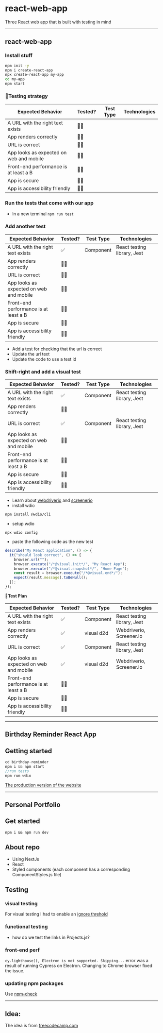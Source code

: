 # react-web-app

Three React web app that is built with testing in mind

---

## react-web-app

### Install stuff

```bash
npm init -y
npm i create-react-app
npx create-react-app my-app
cd my-app
npm start
```

### 🧪️Testing strategy

| Expected Behavior                       | Tested? | Test Type | Technologies |
| --------------------------------------- | ------- | --------- | ------------ |
| A URL with the right text exists        | 🙅‍♂️      |           |              |
| App renders correctly                   | 🙅‍♂️      |           |              |
| URL is correct                          | 🙅‍♂️      |           |              |
| App looks as expected on web and mobile | 🙅‍♂️      |           |              |
| Front-end performance is at least a B   | 🙅‍♂️      |           |              |
| App is secure                           | 🙅‍♂️      |           |              |
| App is accessibility friendly           | 🙅‍♂️      |           |              |

### Run the tests that come with our app

- In a new terminal `npm run test`

### Add another test

| Expected Behavior                       | Tested? | Test Type | Technologies                |
| --------------------------------------- | ------- | --------- | --------------------------- |
| A URL with the right text exists        | ✅      | Component | React testing library, Jest |
| App renders correctly                   | 🙅‍♂️      |           |                             |
| URL is correct                          | 🙅‍♂️      |           |                             |
| App looks as expected on web and mobile | 🙅‍♂️      |           |                             |
| Front-end performance is at least a B   | 🙅‍♂️      |           |                             |
| App is secure                           | 🙅‍♂️      |           |                             |
| App is accessibility friendly           | 🙅‍♂️      |           |                             |

- Add a test for checking that the url is correct
- Update the url text
- Update the code to use a test id

### Shift-right and add a visual test

| Expected Behavior                       | Tested? | Test Type | Technologies                |
| --------------------------------------- | ------- | --------- | --------------------------- |
| A URL with the right text exists        | ✅      | Component | React testing library, Jest |
| App renders correctly                   | 🙅‍♂️      |           |                             |
| URL is correct                          | ✅      | Component | React testing library, Jest |
| App looks as expected on web and mobile | 🙅‍♂️      |           |                             |
| Front-end performance is at least a B   | 🙅‍♂️      |           |                             |
| App is secure                           | 🙅‍♂️      |           |                             |
| App is accessibility friendly           | 🙅‍♂️      |           |                             |

- Learn about [webdriverio](https://webdriver.io/docs/gettingstarted) and [screenerio](https://screener.io/)
- install wdio

```bash
npm install @wdio/cli
```

- setup wdio

`npx wdio config`

- paste the following code as the new test

```js
describe("My React application", () => {
  it("should look correct", () => {
    browser.url("");
    browser.execute("/*@visual.init*/", "My React App");
    browser.execute("/*@visual.snapshot*/", "Home Page");
    const result = browser.execute("/*@visual.end*/");
    expect(result.message).toBeNull();
  });
});
```

**🧪️Test Plan**

| Expected Behavior                       | Tested? | Test Type  | Technologies                |
| --------------------------------------- | ------- | ---------- | --------------------------- |
| A URL with the right text exists        | ✅      | Component  | React testing library, Jest |
| App renders correctly                   | ✅      | visual d2d | Webdriverio, Screener.io    |
| URL is correct                          | ✅      | Component  | React testing library, Jest |
| App looks as expected on web and mobile | ✅      | visual d2d | Webdriverio, Screener.io    |
| Front-end performance is at least a B   | 🙅‍♂️      |            |                             |
| App is secure                           | 🙅‍♂️      |            |                             |
| App is accessibility friendly           | 🙅‍♂️      |            |                             |

---

## Birthday Reminder React App

## Getting started

```js
cd birthday-reminder
npm i && npm start
//run tests
npm run wdio
```

[The production version of the website](https://laughing-feynman-11feb4.netlify.app/)

---

## Personal Portfolio

## Get started

```
npm i && npm run dev
```

## About repo

- Using NextJs
- React
- Styled components (each component has a corresponding ComponentStyles.js file)

## Testing

### visual testing

For visual testing I had to enable an [ignore threhold](https://docs.happo.io/docs/compare-threshold)

### functional testing

- how do we test the links in Projects.js?

### front-end perf

`cy.lighthouse(), Electron is not supported. Skipping...` error was a result of running Cypress on Electron. Changing to Chrome browser fixed the issue.

### updating npm packages

Use [npm-check](https://koalatea.io/how-to-update-all-your-npm-packages-at-once)

---

## Idea:

The idea is from [freecodecamp.com](https://koalatea.io/how-to-update-all-your-npm-packages-at-once)
